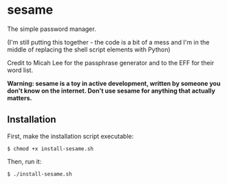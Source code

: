 # sesame

The simple password manager. 

(I'm still putting this together - the code is a bit of a mess and I'm in the middle of replacing the shell script elements with Python)

Credit to Micah Lee for the passphrase generator and to the EFF for their word list.

**Warning: sesame is a toy in active development, written by someone you don't know on the internet. Don't use sesame for anything that actually matters.**

## Installation 

First, make the installation script executable:

`$ chmod +x install-sesame.sh`

Then, run it:

`$ ./install-sesame.sh`
